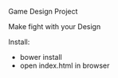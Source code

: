Game Design Project

Make fight with your Design


Install:

- bower install
- open index.html in browser